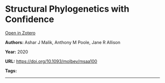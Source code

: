 # Structural Phylogenetics with Confidence
[Open in Zotero](zotero://select/items/@MalikEtAl_2020)

**Authors:** Ashar J Malik, Anthony M Poole, Jane R Allison

**Year:** 2020

**URL:** https://doi.org/10.1093/molbev/msaa100

**Tags:**

---